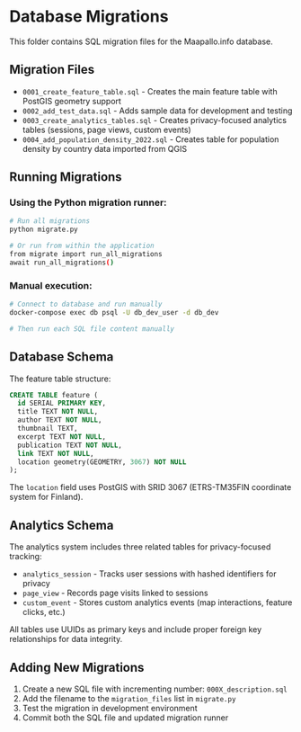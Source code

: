 # Database Migrations

This folder contains SQL migration files for the Maapallo.info database.

## Migration Files

- `0001_create_feature_table.sql` - Creates the main feature table with PostGIS geometry support
- `0002_add_test_data.sql` - Adds sample data for development and testing
- `0003_create_analytics_tables.sql` - Creates privacy-focused analytics tables (sessions, page views, custom events)
- `0004_add_population_density_2022.sql` - Creates table for population density by country data imported from QGIS

## Running Migrations

### Using the Python migration runner:
```bash
# Run all migrations
python migrate.py

# Or run from within the application
from migrate import run_all_migrations
await run_all_migrations()
```

### Manual execution:
```bash
# Connect to database and run manually
docker-compose exec db psql -U db_dev_user -d db_dev

# Then run each SQL file content manually
```

## Database Schema

The feature table structure:
```sql
CREATE TABLE feature (
  id SERIAL PRIMARY KEY,
  title TEXT NOT NULL,
  author TEXT NOT NULL,
  thumbnail TEXT,
  excerpt TEXT NOT NULL,
  publication TEXT NOT NULL,
  link TEXT NOT NULL,
  location geometry(GEOMETRY, 3067) NOT NULL
);
```

The `location` field uses PostGIS with SRID 3067 (ETRS-TM35FIN coordinate system for Finland).

## Analytics Schema

The analytics system includes three related tables for privacy-focused tracking:

- `analytics_session` - Tracks user sessions with hashed identifiers for privacy
- `page_view` - Records page visits linked to sessions
- `custom_event` - Stores custom analytics events (map interactions, feature clicks, etc.)

All tables use UUIDs as primary keys and include proper foreign key relationships for data integrity.

## Adding New Migrations

1. Create a new SQL file with incrementing number: `000X_description.sql`
2. Add the filename to the `migration_files` list in `migrate.py`
3. Test the migration in development environment
4. Commit both the SQL file and updated migration runner
